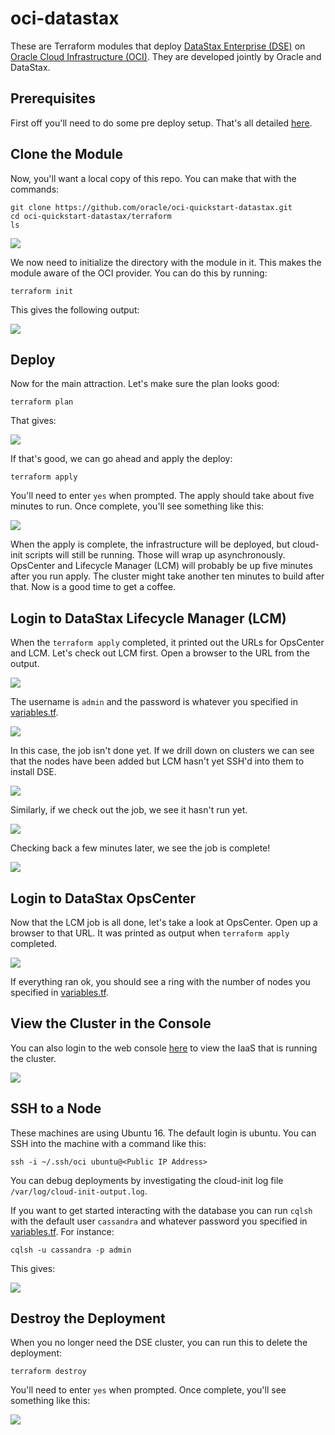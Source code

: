 # oci-datastax
These are Terraform modules that deploy [DataStax Enterprise (DSE)](https://www.datastax.com/products/datastax-enterprise) on [Oracle Cloud Infrastructure (OCI)](https://cloud.oracle.com/en_US/cloud-infrastructure).  They are developed jointly by Oracle and DataStax.

## Prerequisites
First off you'll need to do some pre deploy setup.  That's all detailed [here](https://github.com/oracle/oci-quickstart-prerequisites).

## Clone the Module
Now, you'll want a local copy of this repo.  You can make that with the commands:

    git clone https://github.com/oracle/oci-quickstart-datastax.git
    cd oci-quickstart-datastax/terraform
    ls

![](./images/01%20-%20git%20clone.png)

We now need to initialize the directory with the module in it.  This makes the module aware of the OCI provider.  You can do this by running:

    terraform init

This gives the following output:

![](./images/02%20-%20terraform%20init.png)

## Deploy
Now for the main attraction.  Let's make sure the plan looks good:

    terraform plan

That gives:

![](./images/03%20-%20terraform%20plan.png)

If that's good, we can go ahead and apply the deploy:

    terraform apply

You'll need to enter `yes` when prompted.  The apply should take about five minutes to run.  Once complete, you'll see something like this:

![](./images/04%20-%20terraform%20apply.png)

When the apply is complete, the infrastructure will be deployed, but cloud-init scripts will still be running.  Those will wrap up asynchronously.  OpsCenter and Lifecycle Manager (LCM) will probably be up five minutes after you run apply.  The cluster might take another ten minutes to build after that.  Now is a good time to get a coffee.

## Login to DataStax Lifecycle Manager (LCM)
When the `terraform apply` completed, it printed out the URLs for OpsCenter and LCM.  Let's check out LCM first.  Open a browser to the URL from the output.  

![](./images/05%20-%20warning.png)

The username is `admin` and the password is whatever you specified in [variables.tf](simple/variables.tf).

![](./images/06%20-%20login.png)

In this case, the job isn't done yet.  If we drill down on clusters we can see that the nodes have been added but LCM hasn't yet SSH'd into them to install DSE.

![](./images/07%20-%20cluster.png)

Similarly, if we check out the job, we see it hasn't run yet.

![](./images/08%20-%20job.png)

Checking back a few minutes later, we see the job is complete!

![](./images/09%20-%20job%20done.png)

## Login to DataStax OpsCenter
Now that the LCM job is all done, let's take a look at OpsCenter.  Open up a browser to that URL.  It was printed as output when `terraform apply` completed.

![](./images/10%20-%20opscenter.png)

If everything ran ok, you should see a ring with the number of nodes you specified in [variables.tf](simple/variables.tf).

## View the Cluster in the Console
You can also login to the web console [here](https://console.us-phoenix-1.oraclecloud.com/a/compute/instances) to view the IaaS that is running the cluster.

![](./images/11%20-%20console.png)

## SSH to a Node
These machines are using Ubuntu 16.  The default login is ubuntu.  You can SSH into the machine with a command like this:

    ssh -i ~/.ssh/oci ubuntu@<Public IP Address>

You can debug deployments by investigating the cloud-init log file `/var/log/cloud-init-output.log`.

If you want to get started interacting with the database you can run `cqlsh` with the default user `cassandra` and whatever password you specified in [variables.tf](simple/variables.tf).  For instance:

    cqlsh -u cassandra -p admin

This gives:

![](./images/12%20-%20cqlsh.png)

## Destroy the Deployment
When you no longer need the DSE cluster, you can run this to delete the deployment:

    terraform destroy

You'll need to enter `yes` when prompted.  Once complete, you'll see something like this:

![](./images/13%20-%20terraform%20destroy.png)
